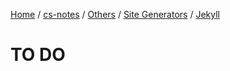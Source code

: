 [Home](https://mengxianbin.github.io) /
[cs-notes](https://mengxianbin.github.io/cs-notes/site) /
[Others](https://mengxianbin.github.io/cs-notes/site/Others) /
[Site Generators](https://mengxianbin.github.io/cs-notes/site/Others/Site%20Generators) /
[Jekyll](https://mengxianbin.github.io/cs-notes/site/Others/Site%20Generators/Jekyll)

# TO DO
